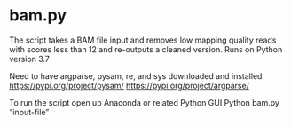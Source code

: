 # bam.py
The script takes a BAM file input and removes low mapping quality reads with scores less than 12 and re-outputs a cleaned version.
Runs on Python version 3.7 

Need to have argparse, pysam, re, and sys downloaded and installed
https://pypi.org/project/pysam/
https://pypi.org/project/argparse/

To run the script open up Anaconda or related Python GUI
Python bam.py “input-file”
